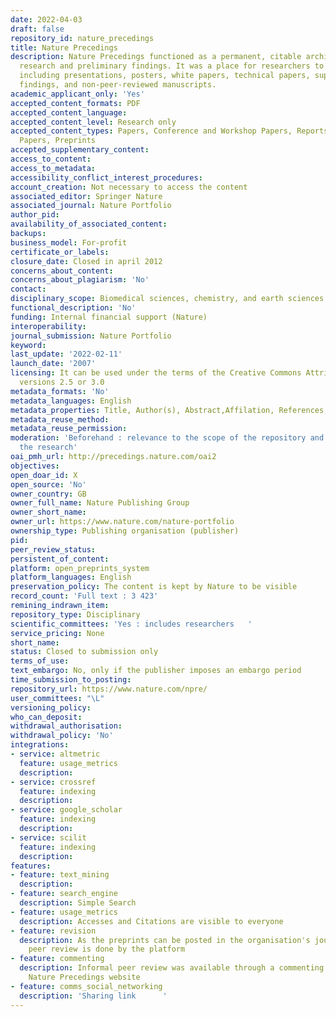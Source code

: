 ```yaml
---
date: 2022-04-03
draft: false
repository_id: nature_precedings
title: Nature Precedings
description: Nature Precedings functioned as a permanent, citable archive for pre-publication
  research and preliminary findings. It was a place for researchers to share documents,
  including presentations, posters, white papers, technical papers, supplementary
  findings, and non-peer-reviewed manuscripts.
academic_applicant_only: 'Yes'
accepted_content_formats: PDF
accepted_content_language:
accepted_content_level: Research only
accepted_content_types: Papers, Conference and Workshop Papers, Reports and Working
  Papers, Preprints
accepted_supplementary_content:
access_to_content:
access_to_metadata:
accessibility_conflict_interest_procedures:
account_creation: Not necessary to access the content
associated_editor: Springer Nature
associated_journal: Nature Portfolio
author_pid:
availability_of_associated_content:
backups:
business_model: For-profit
certificate_or_labels:
closure_date: Closed in april 2012
concerns_about_content:
concerns_about_plagiarism: 'No'
contact:
disciplinary_scope: Biomedical sciences, chemistry, and earth sciences
functional_description: 'No'
funding: Internal financial support (Nature)
interoperability:
journal_submission: Nature Portfolio
keyword:
last_update: '2022-02-11'
launch_date: '2007'
licensing: It can be used under the terms of the Creative Commons Attribution License,
  versions 2.5 or 3.0
metadata_formats: 'No'
metadata_languages: English
metadata_properties: Title, Author(s), Abstract,Affilation, References, Keywords
metadata_reuse_method:
metadata_reuse_permission:
moderation: 'Beforehand : relevance to the scope of the repository and quality of
  the research'
oai_pmh_url: http://precedings.nature.com/oai2
objectives:
open_doar_id: X
open_source: 'No'
owner_country: GB
owner_full_name: Nature Publishing Group
owner_short_name:
owner_url: https://www.nature.com/nature-portfolio
ownership_type: Publishing organisation (publisher)
pid:
peer_review_status:
persistent_of_content:
platform: open_preprints_system
platform_languages: English
preservation_policy: The content is kept by Nature to be visible
record_count: 'Full text : 3 423'
remining_indrawn_item:
repository_type: Disciplinary
scientific_committees: 'Yes : includes researchers   '
service_pricing: None
short_name:
status: Closed to submission only
terms_of_use:
text_embargo: No, only if the publisher imposes an embargo period
time_submission_to_posting:
repository_url: https://www.nature.com/npre/
user_committees: "\L"
versioning_policy:
who_can_deposit:
withdrawal_authorisation:
withdrawal_policy: 'No'
integrations:
- service: altmetric
  feature: usage_metrics
  description:
- service: crossref
  feature: indexing
  description:
- service: google_scholar
  feature: indexing
  description:
- service: scilit
  feature: indexing
  description:
features:
- feature: text_mining
  description:
- feature: search_engine
  description: Simple Search
- feature: usage_metrics
  description: Accesses and Citations are visible to everyone
- feature: revision
  description: As the preprints can be posted in the organisation's journals, the
    peer review is done by the platform
- feature: commenting
  description: Informal peer review was available through a commenting system on the
    Nature Precedings website
- feature: comms_social_networking
  description: 'Sharing link      '
---
```



